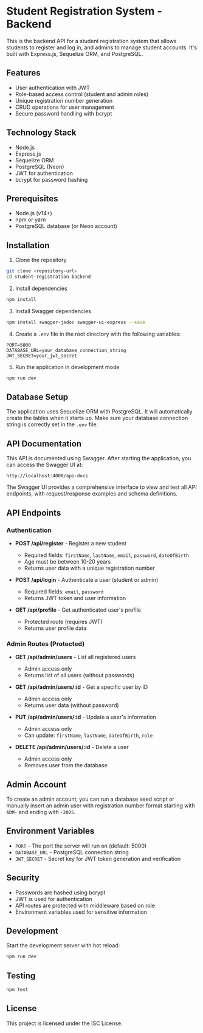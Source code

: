 # Student Registration System - Backend

This is the backend API for a student registration system that allows students to register and log in, and admins to manage student accounts. It's built with Express.js, Sequelize ORM, and PostgreSQL.

## Features

- User authentication with JWT
- Role-based access control (student and admin roles)
- Unique registration number generation
- CRUD operations for user management
- Secure password handling with bcrypt

## Technology Stack

- Node.js
- Express.js
- Sequelize ORM
- PostgreSQL (Neon)
- JWT for authentication
- bcrypt for password hashing

## Prerequisites

- Node.js (v14+)
- npm or yarn
- PostgreSQL database (or Neon account)

## Installation

1. Clone the repository
```bash
git clone <repository-url>
cd student-registration-backend
```

2. Install dependencies
```bash
npm install
```

3. Install Swagger dependencies
```bash
npm install swagger-jsdoc swagger-ui-express --save
```

4. Create a `.env` file in the root directory with the following variables:
```
PORT=5000
DATABASE_URL=your_database_connection_string
JWT_SECRET=your_jwt_secret
```

5. Run the application in development mode
```bash
npm run dev
```

## Database Setup

The application uses Sequelize ORM with PostgreSQL. It will automatically create the tables when it starts up. Make sure your database connection string is correctly set in the `.env` file.

## API Documentation

This API is documented using Swagger. After starting the application, you can access the Swagger UI at:

```
http://localhost:4000/api-docs
```

The Swagger UI provides a comprehensive interface to view and test all API endpoints, with request/response examples and schema definitions.

## API Endpoints

### Authentication

- **POST /api/register** - Register a new student
  - Required fields: `firstName`, `lastName`, `email`, `password`, `dateOfBirth`
  - Age must be between 10-20 years
  - Returns user data with a unique registration number

- **POST /api/login** - Authenticate a user (student or admin)
  - Required fields: `email`, `password`
  - Returns JWT token and user information

- **GET /api/profile** - Get authenticated user's profile
  - Protected route (requires JWT)
  - Returns user profile data

### Admin Routes (Protected)

- **GET /api/admin/users** - List all registered users
  - Admin access only
  - Returns list of all users (without passwords)

- **GET /api/admin/users/:id** - Get a specific user by ID
  - Admin access only
  - Returns user data (without password)

- **PUT /api/admin/users/:id** - Update a user's information
  - Admin access only
  - Can update: `firstName`, `lastName`, `dateOfBirth`, `role`

- **DELETE /api/admin/users/:id** - Delete a user
  - Admin access only
  - Removes user from the database

## Admin Account

To create an admin account, you can run a database seed script or manually insert an admin user with registration number format starting with `ADM-` and ending with `-2025`.

## Environment Variables

- `PORT` - The port the server will run on (default: 5000)
- `DATABASE_URL` - PostgreSQL connection string
- `JWT_SECRET` - Secret key for JWT token generation and verification

## Security

- Passwords are hashed using bcrypt
- JWT is used for authentication
- API routes are protected with middleware based on role
- Environment variables used for sensitive information

## Development

Start the development server with hot reload:
```bash
npm run dev
```

## Testing

```bash
npm test
```

## License

This project is licensed under the ISC License.
